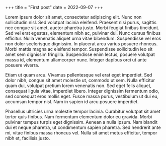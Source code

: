 +++
title = "First post"
date = 2022-09-07
+++

Lorem ipsum dolor sit amet, consectetur adipiscing elit. Nunc non sollicitudin nisl. Sed volutpat lacinia eleifend. Praesent nisi purus, sagittis nec congue sit amet, auctor pharetra justo. Morbi feugiat finibus tincidunt. Sed vel erat egestas, elementum nibh ac, pulvinar dui. Nunc cursus finibus efficitur. Nulla venenatis aliquet urna vitae bibendum. Suspendisse vel eros non dolor scelerisque dignissim. In placerat arcu varius posuere rhoncus. Morbi mattis magna ac eleifend tempor. Suspendisse sollicitudin leo sit amet sem dignissim fringilla. Suspendisse enim lectus, posuere volutpat massa id, elementum ullamcorper nunc. Integer dapibus orci ut ante posuere viverra.

Etiam ut quam arcu. Vivamus pellentesque vel erat eget imperdiet. Sed dolor nibh, congue sit amet molestie ut, commodo ut sem. Nulla efficitur quam dui, volutpat pretium lorem venenatis non. Sed eget felis aliquet, consequat ligula vitae, imperdiet libero. Integer dignissim fermentum odio, sed consequat eros mollis eget. Fusce massa purus, vestibulum ut dui eu, accumsan tempor nisl. Nam in sapien id arcu posuere imperdiet.

Phasellus ultricies urna molestie tempor lacinia. Curabitur volutpat sit amet tortor quis finibus. Nam fermentum elementum dolor eu gravida. Morbi pulvinar tempus turpis eget dignissim. Aenean a nulla ipsum. Nam blandit dui et neque pharetra, ut condimentum sapien pharetra. Sed hendrerit ante mi, vitae finibus massa rhoncus vel. Nulla sit amet metus efficitur, tempor nibh et, facilisis justo.